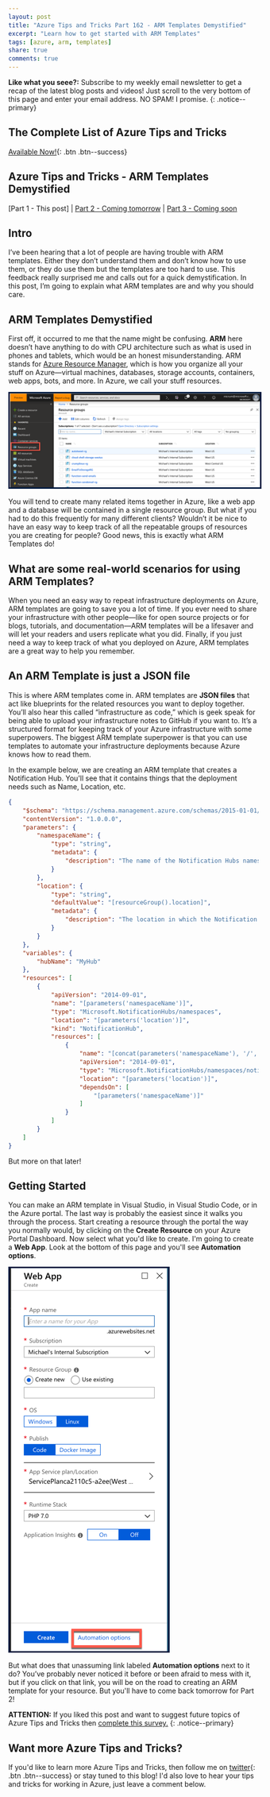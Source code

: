 ```yaml
---
layout: post
title: "Azure Tips and Tricks Part 162 - ARM Templates Demystified"
excerpt: "Learn how to get started with ARM Templates"
tags: [azure, arm, templates]
share: true
comments: true
---
```


**Like what you seee?:** Subscribe to my weekly email newsletter to get a recap of the latest blog posts and videos! Just scroll to the very bottom of this page and enter your email address. NO SPAM! I promise.
{: .notice--primary}

## The Complete List of Azure Tips and Tricks

[Available Now!](https://michaelcrump.net/azure-tips-and-tricks-complete-list/){: .btn .btn--success}

## Azure Tips and Tricks - ARM Templates Demystified

[Part 1 - This post] | [Part 2 - Coming tomorrow]() | [Part 3 - Coming soon]()

## Intro

I’ve been hearing that a lot of people are having trouble with ARM templates. Either they don’t understand them and don’t know how to use them, or they do use them but the templates are too hard to use. This feedback really surprised me and calls out for a quick demystification. In this post, I’m going to explain what ARM templates are and why you should care.

## ARM Templates Demystified

First off, it occurred to me that the name might be confusing. **ARM** here doesn’t have anything to do with CPU architecture such as what is used in phones and tablets, which would be an honest misunderstanding. ARM stands for [Azure Resource Manager](https://docs.microsoft.com/en-us/azure/azure-resource-manager/resource-group-overview), which is how you organize all your stuff on Azure—virtual machines, databases, storage accounts, containers, web apps, bots, and more. In Azure, we call your stuff resources.

<img style="border:3px solid #021a40" src="/files/resources_page.PNG">

You will tend to create many related items together in Azure, like a web app and a database will be contained in a single resource group. But what if you had to do this frequently for many different clients? Wouldn’t it be nice to have an easy way to keep track of all the repeatable groups of resources you are creating for people? Good news, this is exactly what ARM Templates do!

## What are some real-world scenarios for using ARM Templates?

When you need an easy way to repeat infrastructure deployments on Azure, ARM templates are going to save you a lot of time. If you ever need to share your infrastructure with other people—like for open source projects or for blogs, tutorials, and documentation—ARM templates will be a lifesaver and will let your readers and users replicate what you did. Finally, if you just need a way to keep track of what you deployed on Azure, ARM templates are a great way to help you remember.

## An ARM Template is just a JSON file

This is where ARM templates come in. ARM templates are **JSON files** that act like blueprints for the related resources you want to deploy together. You’ll also hear this called “infrastructure as code,” which is geek speak for being able to upload your infrastructure notes to GitHub if you want to. It’s a structured format for keeping track of your Azure infrastructure with some superpowers. The biggest ARM template superpower is that you can use templates to automate your infrastructure deployments because Azure knows how to read them.

In the example below, we are creating an ARM template that creates a Notification Hub. You'll see that it contains things that the deployment needs such as Name, Location, etc.

```json
{
    "$schema": "https://schema.management.azure.com/schemas/2015-01-01/deploymentTemplate.json",
    "contentVersion": "1.0.0.0",
    "parameters": {
        "namespaceName": {
            "type": "string",
            "metadata": {
                "description": "The name of the Notification Hubs namespace."
            }
        },
        "location": {
            "type": "string",
            "defaultValue": "[resourceGroup().location]",
            "metadata": {
                "description": "The location in which the Notification Hubs resources should be deployed."
            }
        }
    },
    "variables": {
        "hubName": "MyHub"
    },
    "resources": [
        {
            "apiVersion": "2014-09-01",
            "name": "[parameters('namespaceName')]",
            "type": "Microsoft.NotificationHubs/namespaces",
            "location": "[parameters('location')]",
            "kind": "NotificationHub",
            "resources": [
                {
                    "name": "[concat(parameters('namespaceName'), '/', variables('hubName'))]",
                    "apiVersion": "2014-09-01",
                    "type": "Microsoft.NotificationHubs/namespaces/notificationHubs",
                    "location": "[parameters('location')]",
                    "dependsOn": [
                        "[parameters('namespaceName')]"
                    ]
                }
            ]
        }
    ]
}
```

But more on that later! 

## Getting Started

You can make an ARM template in Visual Studio, in Visual Studio Code, or in the Azure portal. The last way is probably the easiest since it walks you through the process. Start creating a resource through the portal the way you normally would, by clicking on the **Create Resource** on your Azure Portal Dashboard. Now select what you'd like to create. I'm going to create a **Web App**. Look at the bottom of this page and you'll see **Automation options**.

<img style="border:3px solid #021a40" src="/files/new_webapp.png">


But what does that unassuming link labeled **Automation options** next to it do? You’ve probably never noticed it before or been afraid to mess with it, but if you click on that link, you will be on the road to creating an ARM template for your resource. But you'll have to come back tomorrow for Part 2!

**ATTENTION:** If you liked this post and want to suggest future topics of Azure Tips and Tricks then [complete this survey.](http://survey.azuredev.tips)
{: .notice--primary}

## Want more Azure Tips and Tricks?

If you'd like to learn more Azure Tips and Tricks, then follow me on [twitter](http://twitter.com/mbcrump){: .btn .btn--success} or stay tuned to this blog! I'd also love to hear your tips and tricks for working in Azure, just leave a comment below.
